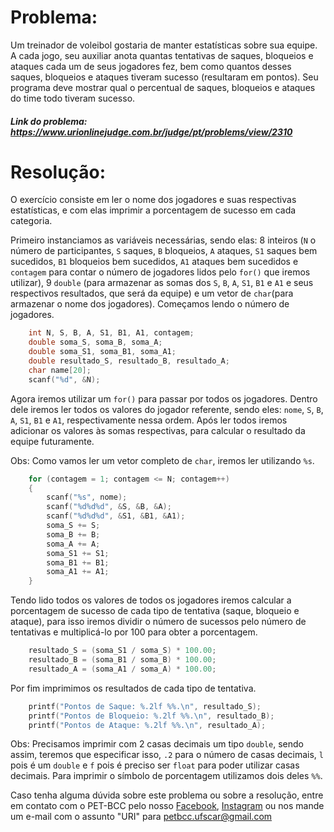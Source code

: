 # Problema:
Um treinador de voleibol gostaria de manter estatísticas sobre sua equipe. A cada jogo, seu auxiliar anota quantas tentativas de saques, bloqueios e ataques cada um de seus jogadores fez, bem como quantos desses saques, bloqueios e ataques tiveram sucesso (resultaram em pontos). Seu programa deve mostrar qual o percentual de saques, bloqueios e ataques do time todo tiveram sucesso.
 
##### Link do problema: https://www.urionlinejudge.com.br/judge/pt/problems/view/2310
 
# Resolução:
O exercício consiste em ler o nome dos jogadores e suas respectivas estatísticas, e com elas imprimir a porcentagem de sucesso em cada categoria.

Primeiro instanciamos as variáveis necessárias, sendo elas: 8 inteiros (`N` o número de participantes, `S` saques, `B` bloqueios, `A` ataques, `S1` saques bem sucedidos, `B1` bloqueios bem sucedidos, `A1` ataques bem sucedidos e `contagem` para contar o número de jogadores lidos pelo `for()` que iremos utilizar), 9 `double` (para armazenar as somas dos `S`, `B`, `A`, `S1`, `B1` e `A1` e seus respectivos resultados, que será da equipe) e um vetor de `char`(para armazenar o nome dos jogadores).
Começamos lendo o número de jogadores.

```c
    int N, S, B, A, S1, B1, A1, contagem;
    double soma_S, soma_B, soma_A;
    double soma_S1, soma_B1, soma_A1;
    double resultado_S, resultado_B, resultado_A;
    char name[20];
    scanf("%d", &N);
```
 
Agora iremos utilizar um `for()` para passar por todos os jogadores. Dentro dele iremos ler todos os valores do jogador referente, sendo eles: `nome`, `S`, `B`, `A`, `S1`, `B1` e `A1`, respectivamente nessa ordem. Após ler todos iremos adicionar os valores às somas respectivas, para calcular o resultado da equipe futuramente.

Obs: Como vamos ler um vetor completo de `char`, iremos ler utilizando `%s`.

```c
    for (contagem = 1; contagem <= N; contagem++)
    {
        scanf("%s", nome);
        scanf("%d%d%d", &S, &B, &A);
        scanf("%d%d%d", &S1, &B1, &A1);
        soma_S += S;
        soma_B += B;
        soma_A += A;
        soma_S1 += S1;
        soma_B1 += B1;
        soma_A1 += A1;
    }
```

Tendo lido todos os valores de todos os jogadores iremos calcular a porcentagem de sucesso de cada tipo de tentativa (saque, bloqueio e ataque), para isso iremos dividir o número de sucessos pelo número de tentativas e multiplicá-lo por 100 para obter a porcentagem.

```c
    resultado_S = (soma_S1 / soma_S) * 100.00;
    resultado_B = (soma_B1 / soma_B) * 100.00;
    resultado_A = (soma_A1 / soma_A) * 100.00;
```

Por fim imprimimos os resultados de cada tipo de tentativa.

```c
    printf("Pontos de Saque: %.2lf %%.\n", resultado_S);
    printf("Pontos de Bloqueio: %.2lf %%.\n", resultado_B);
    printf("Pontos de Ataque: %.2lf %%.\n", resultado_A);
```

Obs: Precisamos imprimir com 2 casas decimais um tipo `double`, sendo assim, teremos que especificar isso, `.2` para o número de casas decimais, `l` pois é um `double` e `f` pois é preciso ser `float` para poder utilizar casas decimais. Para imprimir o símbolo de porcentagem utilizamos dois deles `%%`.

 
Caso tenha alguma dúvida sobre este problema ou sobre a resolução, entre em contato com o PET-BCC pelo nosso
[Facebook](https://www.facebook.com/petbcc/),
[Instagram](https://www.instagram.com/petbcc.ufscar/)
ou nos mande um e-mail com o assunto "URI" para  petbcc.ufscar@gmail.com

